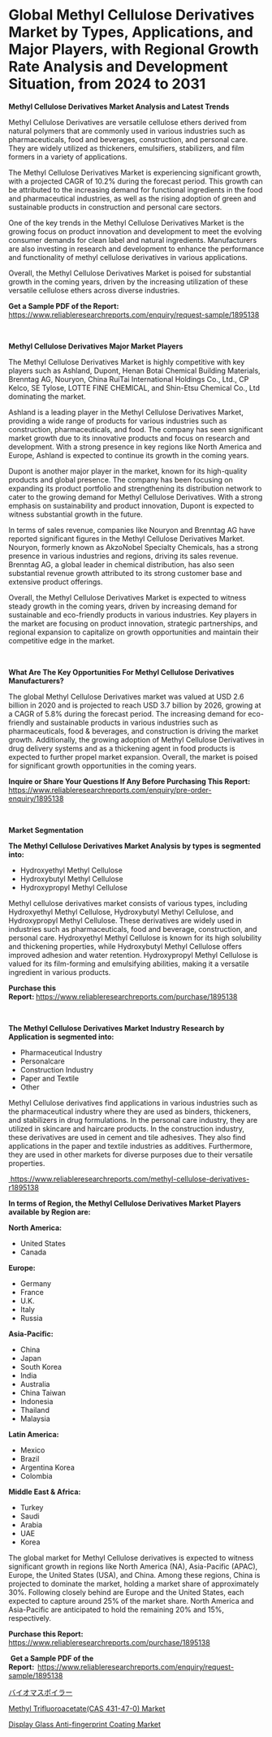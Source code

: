 <p><h1>Global Methyl Cellulose Derivatives Market by Types, Applications, and Major Players, with Regional Growth Rate Analysis and Development Situation, from 2024 to 2031</h1></p><p><strong>Methyl Cellulose Derivatives Market Analysis and Latest Trends</strong></p>
<p><p>Methyl Cellulose Derivatives are versatile cellulose ethers derived from natural polymers that are commonly used in various industries such as pharmaceuticals, food and beverages, construction, and personal care. They are widely utilized as thickeners, emulsifiers, stabilizers, and film formers in a variety of applications.</p><p>The Methyl Cellulose Derivatives Market is experiencing significant growth, with a projected CAGR of 10.2% during the forecast period. This growth can be attributed to the increasing demand for functional ingredients in the food and pharmaceutical industries, as well as the rising adoption of green and sustainable products in construction and personal care sectors.</p><p>One of the key trends in the Methyl Cellulose Derivatives Market is the growing focus on product innovation and development to meet the evolving consumer demands for clean label and natural ingredients. Manufacturers are also investing in research and development to enhance the performance and functionality of methyl cellulose derivatives in various applications.</p><p>Overall, the Methyl Cellulose Derivatives Market is poised for substantial growth in the coming years, driven by the increasing utilization of these versatile cellulose ethers across diverse industries.</p></p>
<p><strong>Get a Sample PDF of the Report:&nbsp;</strong> <a href="https://www.reliableresearchreports.com/enquiry/request-sample/1895138">https://www.reliableresearchreports.com/enquiry/request-sample/1895138</a></p>
<p>&nbsp;</p>
<p><strong>Methyl Cellulose Derivatives Major Market Players</strong></p>
<p><p>The Methyl Cellulose Derivatives Market is highly competitive with key players such as Ashland, Dupont, Henan Botai Chemical Building Materials, Brenntag AG, Nouryon, China RuiTai International Holdings Co., Ltd., CP Kelco, SE Tylose, LOTTE FINE CHEMICAL, and Shin-Etsu Chemical Co., Ltd dominating the market.</p><p>Ashland is a leading player in the Methyl Cellulose Derivatives Market, providing a wide range of products for various industries such as construction, pharmaceuticals, and food. The company has seen significant market growth due to its innovative products and focus on research and development. With a strong presence in key regions like North America and Europe, Ashland is expected to continue its growth in the coming years.</p><p>Dupont is another major player in the market, known for its high-quality products and global presence. The company has been focusing on expanding its product portfolio and strengthening its distribution network to cater to the growing demand for Methyl Cellulose Derivatives. With a strong emphasis on sustainability and product innovation, Dupont is expected to witness substantial growth in the future.</p><p>In terms of sales revenue, companies like Nouryon and Brenntag AG have reported significant figures in the Methyl Cellulose Derivatives Market. Nouryon, formerly known as AkzoNobel Specialty Chemicals, has a strong presence in various industries and regions, driving its sales revenue. Brenntag AG, a global leader in chemical distribution, has also seen substantial revenue growth attributed to its strong customer base and extensive product offerings.</p><p>Overall, the Methyl Cellulose Derivatives Market is expected to witness steady growth in the coming years, driven by increasing demand for sustainable and eco-friendly products in various industries. Key players in the market are focusing on product innovation, strategic partnerships, and regional expansion to capitalize on growth opportunities and maintain their competitive edge in the market.</p></p>
<p>&nbsp;</p>
<p><strong>What Are The Key Opportunities For Methyl Cellulose Derivatives Manufacturers?</strong></p>
<p><p>The global Methyl Cellulose Derivatives market was valued at USD 2.6 billion in 2020 and is projected to reach USD 3.7 billion by 2026, growing at a CAGR of 5.8% during the forecast period. The increasing demand for eco-friendly and sustainable products in various industries such as pharmaceuticals, food & beverages, and construction is driving the market growth. Additionally, the growing adoption of Methyl Cellulose Derivatives in drug delivery systems and as a thickening agent in food products is expected to further propel market expansion. Overall, the market is poised for significant growth opportunities in the coming years.</p></p>
<p><strong>Inquire or Share Your Questions If Any Before Purchasing This Report:</strong> <a href="https://www.reliableresearchreports.com/enquiry/pre-order-enquiry/1895138">https://www.reliableresearchreports.com/enquiry/pre-order-enquiry/1895138</a></p>
<p>&nbsp;</p>
<p><strong>Market Segmentation</strong></p>
<p><strong>The Methyl Cellulose Derivatives Market Analysis by types is segmented into:</strong></p>
<p><ul><li>Hydroxyethyl Methyl Cellulose</li><li>Hydroxybutyl Methyl Cellulose</li><li>Hydroxypropyl Methyl Cellulose</li></ul></p>
<p><p>Methyl cellulose derivatives market consists of various types, including Hydroxyethyl Methyl Cellulose, Hydroxybutyl Methyl Cellulose, and Hydroxypropyl Methyl Cellulose. These derivatives are widely used in industries such as pharmaceuticals, food and beverage, construction, and personal care. Hydroxyethyl Methyl Cellulose is known for its high solubility and thickening properties, while Hydroxybutyl Methyl Cellulose offers improved adhesion and water retention. Hydroxypropyl Methyl Cellulose is valued for its film-forming and emulsifying abilities, making it a versatile ingredient in various products.</p></p>
<p><strong>Purchase this Report:&nbsp;</strong><a href="https://www.reliableresearchreports.com/purchase/1895138">https://www.reliableresearchreports.com/purchase/1895138</a></p>
<p>&nbsp;</p>
<p><strong>The Methyl Cellulose Derivatives Market Industry Research by Application is segmented into:</strong></p>
<p><ul><li>Pharmaceutical Industry</li><li>Personalcare</li><li>Construction Industry</li><li>Paper and Textile</li><li>Other</li></ul></p>
<p><p>Methyl Cellulose derivatives find applications in various industries such as the pharmaceutical industry where they are used as binders, thickeners, and stabilizers in drug formulations. In the personal care industry, they are utilized in skincare and haircare products. In the construction industry, these derivatives are used in cement and tile adhesives. They also find applications in the paper and textile industries as additives. Furthermore, they are used in other markets for diverse purposes due to their versatile properties.</p></p>
<p><a href="https://www.reliableresearchreports.com/methyl-cellulose-derivatives-r1895138">&nbsp;https://www.reliableresearchreports.com/methyl-cellulose-derivatives-r1895138</a></p>
<p><strong>In terms of Region, the Methyl Cellulose Derivatives Market Players available by Region are:</strong></p>
<p>
    <p> <strong> North America: </strong>
        <ul>
            <li>United States</li>
            <li>Canada</li>
        </ul>
        </p> 
    <p> <strong> Europe: </strong>
        <ul>
            <li>Germany</li>
            <li>France</li>
            <li>U.K.</li>
            <li>Italy</li>
            <li>Russia</li>
        </ul>
        </p> 
    <p> <strong> Asia-Pacific: </strong>
        <ul>
            <li>China</li>
            <li>Japan</li>
            <li>South Korea</li>
            <li>India</li>
            <li>Australia</li>
            <li>China Taiwan</li>
            <li>Indonesia</li>
            <li>Thailand</li>
            <li>Malaysia</li>
        </ul>
        </p> 
    <p> <strong> Latin America: </strong>
        <ul>
            <li>Mexico</li>
            <li>Brazil</li>
            <li>Argentina Korea</li>
            <li>Colombia</li>
        </ul>
        </p> 
    <p> <strong> Middle East & Africa: </strong>
        <ul>
            <li>Turkey</li>
            <li>Saudi</li>
            <li>Arabia</li>
            <li>UAE</li>
            <li>Korea</li>
        </ul>
    </p>
    </p>
<p><p>The global market for Methyl Cellulose derivatives is expected to witness significant growth in regions like North America (NA), Asia-Pacific (APAC), Europe, the United States (USA), and China. Among these regions, China is projected to dominate the market, holding a market share of approximately 30%. Following closely behind are Europe and the United States, each expected to capture around 25% of the market share. North America and Asia-Pacific are anticipated to hold the remaining 20% and 15%, respectively.</p></p>
<p><strong>Purchase this Report: </strong><a href="https://www.reliableresearchreports.com/purchase/1895138">https://www.reliableresearchreports.com/purchase/1895138</a></p>
<p>&nbsp;<strong>Get a Sample PDF of the Report:&nbsp;&nbsp;</strong><a href="https://www.reliableresearchreports.com/enquiry/request-sample/1895138">https://www.reliableresearchreports.com/enquiry/request-sample/1895138</a></p>
<p><strong></strong></p>
<p><p><a href="https://github.com/DanykaKilback/Market-Research-Report-List-2/blob/main/1823457185961.md">バイオマスボイラー</a></p><p><a href="https://github.com/PinkieRau13/Market-Research-Report-List-1/blob/main/methyl-trifluoroacetatecas-431-47-0-market.md">Methyl Trifluoroacetate(CAS 431-47-0) Market</a></p><p><a href="https://github.com/perkinscortes152/Market-Research-Report-List-1/blob/main/display-glass-anti-fingerprint-coating-market.md">Display Glass Anti-fingerprint Coating Market</a></p></p>